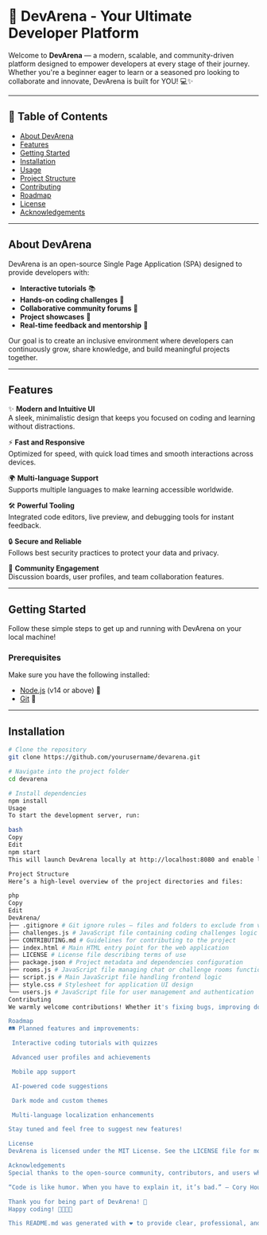 # 🚀 DevArena - Your Ultimate Developer Platform

Welcome to **DevArena** — a modern, scalable, and community-driven platform designed to empower developers at every stage of their journey. Whether you're a beginner eager to learn or a seasoned pro looking to collaborate and innovate, DevArena is built for YOU! 💻✨

---

## 📖 Table of Contents

- [About DevArena](#about-devarena)
- [Features](#features)
- [Getting Started](#getting-started)
- [Installation](#installation)
- [Usage](#usage)
- [Project Structure](#project-structure)
- [Contributing](#contributing)
- [Roadmap](#roadmap)
- [License](#license)
- [Acknowledgements](#acknowledgements)

---

## About DevArena

DevArena is an open-source Single Page Application (SPA) designed to provide developers with:

- **Interactive tutorials** 📚  
- **Hands-on coding challenges** 🧩  
- **Collaborative community forums** 🤝  
- **Project showcases** 🎨  
- **Real-time feedback and mentorship** 💬

Our goal is to create an inclusive environment where developers can continuously grow, share knowledge, and build meaningful projects together.

---

## Features

✨ **Modern and Intuitive UI**  
A sleek, minimalistic design that keeps you focused on coding and learning without distractions.

⚡ **Fast and Responsive**  
Optimized for speed, with quick load times and smooth interactions across devices.

🌍 **Multi-language Support**  
Supports multiple languages to make learning accessible worldwide.

🛠️ **Powerful Tooling**  
Integrated code editors, live preview, and debugging tools for instant feedback.

🔒 **Secure and Reliable**  
Follows best security practices to protect your data and privacy.

👥 **Community Engagement**  
Discussion boards, user profiles, and team collaboration features.

---

## Getting Started

Follow these simple steps to get up and running with DevArena on your local machine!

### Prerequisites

Make sure you have the following installed:

- [Node.js](https://nodejs.org/en/) (v14 or above) 🔧  
- [Git](https://git-scm.com/) 🐙

---

## Installation

```bash
# Clone the repository
git clone https://github.com/yourusername/devarena.git

# Navigate into the project folder
cd devarena

# Install dependencies
npm install
Usage
To start the development server, run:

bash
Copy
Edit
npm start
This will launch DevArena locally at http://localhost:8080 and enable live-reloading on code changes.

Project Structure
Here’s a high-level overview of the project directories and files:

php
Copy
Edit
DevArena/
├── .gitignore # Git ignore rules — files and folders to exclude from version control
├── challenges.js # JavaScript file containing coding challenges logic
├── CONTRIBUTING.md # Guidelines for contributing to the project
├── index.html # Main HTML entry point for the web application
├── LICENSE # License file describing terms of use
├── package.json # Project metadata and dependencies configuration
├── rooms.js # JavaScript file managing chat or challenge rooms functionality
├── script.js # Main JavaScript file handling frontend logic
├── style.css # Stylesheet for application UI design
└── users.js # JavaScript file for user management and authentication
Contributing
We warmly welcome contributions! Whether it's fixing bugs, improving documentation, or adding new features, every bit helps make DevArena better. Please refer to our CONTRIBUTING.md for guidelines.

Roadmap
🛤️ Planned features and improvements:

 Interactive coding tutorials with quizzes

 Advanced user profiles and achievements

 Mobile app support

 AI-powered code suggestions

 Dark mode and custom themes

 Multi-language localization enhancements

Stay tuned and feel free to suggest new features!

License
DevArena is licensed under the MIT License. See the LICENSE file for more details.

Acknowledgements
Special thanks to the open-source community, contributors, and users who make this project possible. Together, we grow and innovate! 🌟

“Code is like humor. When you have to explain it, it’s bad.” – Cory House

Thank you for being part of DevArena! 🚀
Happy coding! 👩‍💻👨‍💻

This README.md was generated with ❤️ to provide clear, professional, and engaging project documentation.
